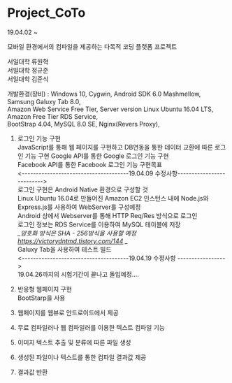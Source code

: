# Project_CoTo
19.04.02 ~ 

모바일 환경에서의 컴파일을 제공하는 다목적 코딩 플랫폼 프로젝트

서일대학 류원혁  
서일대학 정규준  
서일대학 김준식  
  
개발환경(장비) : Windows 10, Cygwin, Android SDK 6.0 Mashmellow, Samsung Galuxy Tab 8.0,  
Amazon Web Service Free Tier, Server version Linux Ubuntu 16.04 LTS, Amazon Free Tier RDS Service,  
BootStrap 4.04, MySQL 8.0 SE, Nginx(Revers Proxy),   
  
1. 로그인 기능 구현  
JavaScript를 통해 웹 페이지를 구현하고 DB연동을 통한 데이터 교환에 따른 로그인 기능 구현 
Google API를 통한 Google 로그인 기능 구현  
Facebook API를 통한 Facebook 로그인 기능 구현목표   
<--------------------------------------19.04.09 수정사항-------------------------->  
로그인 구현은 Android Native 환경으로 구성할 것  
Linux Ubuntu 16.04로 만들어진 Amazon EC2 인스턴스 내에 Node.js와 Express.js를 사용하여 WebServer를 구성예정  
Android 상에서 Webserver를 통해 HTTP Req/Res 방식으로 로그인  
로그인 정보는 RDS Service를 이용하여 MySQL 테이블에 저장  
*_암호화 방식은 SHA - 256방식을 사용할 예정 https://victorydntmd.tistory.com/144 _*  
Galuxy Tab을 사용하여 테스트 빌드  
<--------------------------------------19.04.19 수정사항 ----------------->  
19.04.26까지의 시험기간이 끝나고 돌입예정....
  
  
2. 반응형 웹페이지 구현  
BootStarp을 사용  
  
3. 웹페이지를 웹뷰로 안드로이드에서 제공  
4. 무료 컴파일러나 웹 컴파일러를 이용한 텍스트 컴파일 기능
5. 이미지 텍스트 추출 및 분류에 따른  파일 생성 
6. 생성된 파일이나 텍스트를 통한 컴파일 결과값 제공 
7. 결과값 반환 
